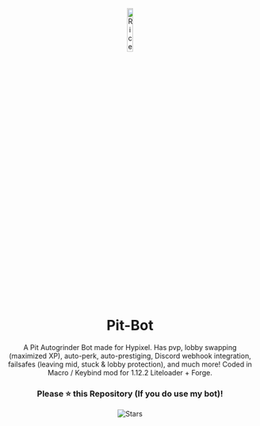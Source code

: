 <div align="center">

<img src="https://imgur.com/MWgo9oB" alt="RiceFarmer12" style="width: 15%;" />

# Pit-Bot
A Pit Autogrinder Bot made for Hypixel. Has pvp, lobby swapping (maximized XP), auto-perk, auto-prestiging, Discord webhook integration, failsafes (leaving mid, stuck & lobby protection), and much more! Coded in Macro / Keybind mod for 1.12.2 Liteloader + Forge. 

### Please ⭐ this Repository (If you do use my bot)!
![Stars](https://img.shields.io/github/stars/familiar/Pit-Bot)
</div>
